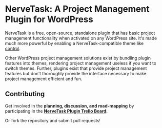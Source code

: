 # NerveTask: A Project Management Plugin for WordPress

NerveTask is a free, open-source, standalone plugin that has basic project management functionality when activated on any WordPress site. It's made much more powerful by enabling a NerveTask-compatible theme like [control][control].

Other WordPress project management solutions exist by bundling plugin features into themes, rendering project management useless if you want to switch themes. Further, plugins exist that provide project management features but don't thoroughly provide the interface necessary to make project management efficient and fun.

## Contributing

Get involved in the **planning, discussion, and road-mapping** by participating in the **[NerveTask Plugin Trello Board]**.

Or fork the repository and submit pull requests!

[control]: https://github.com/NerveTask/control
[NerveTask Plugin Trello Board]: https://trello.com/b/sV78jSZh/nervetask

